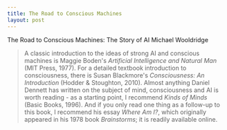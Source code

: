 ```yaml
---
title: The Road to Conscious Machines
layout: post
---
```


The Road to Conscious Machines: The Story of AI
Michael Wooldridge

> A classic introduction to the ideas of strong AI and conscious machines is Maggie Boden's _Artificial Intelligence and Natural Man_ (MIT Press, 1977). For a detailed textbook introduction to consciousness, there is Susan Blackmore's _Consciousness: An Introduction_ (Hodder & Stoughton, 2010). Almost anything Daniel Dennett has written on the subject of mind, consciousness and AI is worth reading - as a starting point, I recommend _Kinds of Minds_ (Basic Books, 1996). And if you only read one thing as a follow-up to this book, I recommend his essay _Where Am I?_, which originally appeared in his 1978 book _Brainstorms_; it is readily available online.
